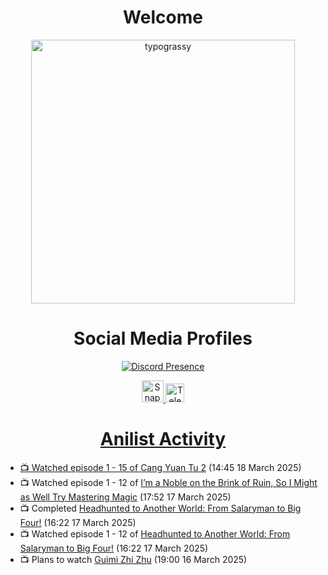 <div align="center">

# Welcome
<a href="https://github.com/kawarimidoll/typograssy">
    <img alt="typograssy" src="https://typograssy.deno.dev/api?text=%E3%82%88%E3%81%86%E3%81%93%E3%81%9D%E3%81%BF%E3%81%AA%E3%81%95%E3%82%93%20-%20Sheby--&&l0=none&l1=82d9d0&l2=027353&l3=038c4c&l4=01402e&bg=none&frame=none&speed=100&comment=" width="421.99">
</a>

</div>

<div align="center">

# Social Media Profiles

[![Discord Presence](https://lanyard.cnrad.dev/api/612532963938271232)](https://discord.com/users/612532963938271232)


<a href="https://www.snapchat.com/add/a.sheby" title="Snapchat Profile">
    <img src="https://www.freepnglogos.com/uploads/snapchat-logo-png-0.png" width="35" alt="Snapchat Logo" />


<a href="https://t.me/ASheby" title="Telegram Profile">
    <img src="https://www.freepnglogos.com/uploads/telegram-logo-png-0.png" width="30" alt="Telegram Logo" />


</div>

<div align="center">

# Anilist Activity

</div>

<!-- ANILIST_ACTIVITY:start -->

-   📺 Watched episode 1 - 15 of [Cang Yuan Tu 2](https://anilist.co/anime/185719) (14:45 18 March 2025)
-   📺 Watched episode 1 - 12 of [I’m a Noble on the Brink of Ruin, So I Might as Well Try Mastering Magic](https://anilist.co/anime/176063) (17:52 17 March 2025)
-   📺 Completed [Headhunted to Another World: From Salaryman to Big Four!](https://anilist.co/anime/179689) (16:22 17 March 2025)
-   📺 Watched episode 1 - 12 of [Headhunted to Another World: From Salaryman to Big Four!](https://anilist.co/anime/179689) (16:22 17 March 2025)
-   📺 Plans to watch [Guimi Zhi Zhu](https://anilist.co/anime/137667) (19:00 16 March 2025)

<!-- ANILIST_ACTIVITY:end -->
